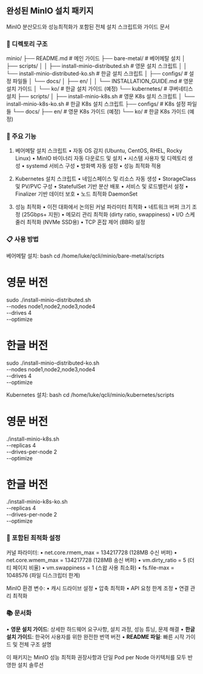 ## 완성된 MinIO 설치 패키지

MinIO 분산모드와 성능최적화가 포함된 전체 설치 스크립트와 가이드 문서

### 📁 디렉토리 구조

minio/
├── README.md                                 # 메인 가이드
├── bare-metal/                              # 베어메탈 설치
│   ├── scripts/
│   │   ├── install-minio-distributed.sh     # 영문 설치 스크립트
│   │   └── install-minio-distributed-ko.sh  # 한글 설치 스크립트
│   ├── configs/                             # 설정 파일들
│   └── docs/
│       ├── en/
│       │   └── INSTALLATION_GUIDE.md        # 영문 설치 가이드
│       └── ko/                              # 한글 설치 가이드 (예정)
└── kubernetes/                              # 쿠버네티스 설치
    ├── scripts/
    │   ├── install-minio-k8s.sh             # 영문 K8s 설치 스크립트
    │   └── install-minio-k8s-ko.sh          # 한글 K8s 설치 스크립트
    ├── configs/                             # K8s 설정 파일들
    └── docs/
        ├── en/                              # 영문 K8s 가이드 (예정)
        └── ko/                              # 한글 K8s 가이드 (예정)


### 🚀 주요 기능

1. 베어메탈 설치 스크립트
• 자동 OS 감지 (Ubuntu, CentOS, RHEL, Rocky Linux)
• MinIO 바이너리 자동 다운로드 및 설치
• 시스템 사용자 및 디렉토리 생성
• systemd 서비스 구성
• 방화벽 자동 설정
• 성능 최적화 적용

2. Kubernetes 설치 스크립트
• 네임스페이스 및 리소스 자동 생성
• StorageClass 및 PV/PVC 구성
• StatefulSet 기반 분산 배포
• 서비스 및 로드밸런서 설정
• Finalizer 기반 데이터 보호
• 노드 최적화 DaemonSet

3. 성능 최적화
• 이전 대화에서 논의된 커널 파라미터 최적화
• 네트워크 버퍼 크기 조정 (25Gbps+ 지원)
• 메모리 관리 최적화 (dirty ratio, swappiness)
• I/O 스케줄러 최적화 (NVMe SSD용)
• TCP 혼잡 제어 (BBR) 설정

### 📋 사용 방법

베어메탈 설치:
bash
cd /home/luke/qcli/minio/bare-metal/scripts

# 영문 버전
sudo ./install-minio-distributed.sh \
  --nodes node1,node2,node3,node4 \
  --drives 4 \
  --optimize

# 한글 버전
sudo ./install-minio-distributed-ko.sh \
  --nodes node1,node2,node3,node4 \
  --drives 4 \
  --optimize


Kubernetes 설치:
bash
cd /home/luke/qcli/minio/kubernetes/scripts

# 영문 버전
./install-minio-k8s.sh \
  --replicas 4 \
  --drives-per-node 2 \
  --optimize

# 한글 버전
./install-minio-k8s-ko.sh \
  --replicas 4 \
  --drives-per-node 2 \
  --optimize


### 🔧 포함된 최적화 설정

커널 파라미터:
• net.core.rmem_max = 134217728 (128MB 수신 버퍼)
• net.core.wmem_max = 134217728 (128MB 송신 버퍼)
• vm.dirty_ratio = 5 (더티 페이지 비율)
• vm.swappiness = 1 (스왑 사용 최소화)
• fs.file-max = 1048576 (파일 디스크립터 한계)

MinIO 환경 변수:
• 캐시 드라이브 설정
• 압축 최적화
• API 요청 한계 조정
• 연결 관리 최적화

### 📚 문서화

• **영문 설치 가이드**: 상세한 하드웨어 요구사항, 설치 과정, 성능 튜닝, 문제 해결
• **한글 설치 가이드**: 한국어 사용자를 위한 완전한 번역 버전
• **README 파일**: 빠른 시작 가이드 및 전체 구조 설명

이 패키지는 MinIO 성능 최적화 권장사항과 단일 Pod per Node 아키텍처를 모두 반영한 설치 솔루션
